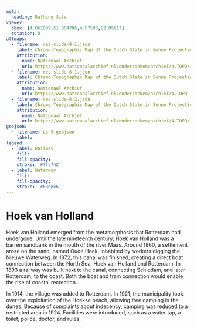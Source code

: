 ```yaml
---
meta:
  heading: Bathing Site
viewer:
  bbox: [4.061899,51.854786,4.57593,52.05617]
  rotation: 0
allmaps:
  - filename: rec-slide-9-1.json
    label: Chromo-Topographic Map of the Dutch State in Bonne Projection, Hoek van Holland, 1894
    attribution:
      name: Nationaal Archief 
      url: https://www.nationaalarchief.nl/onderzoeken/archief/4.TOPO/invnr/10.478B/file/NL-HaNA_4.TOPO_10.478B_R
  - filename: rec-slide-8-1.json
    label: Chromo-Topographic Map of the Dutch State in Bonne Projection, 1889
    attribution:
      name: Nationaal Archief
      url: https://www.nationaalarchief.nl/onderzoeken/archief/4.TOPO
  - filename: rec-slide-8-2.json
    label: Chromo-Topographic Map of the Dutch State in Bonne Projection, 1903
    attribution:
      name: Nationaal Archief
      url: https://www.nationaalarchief.nl/onderzoeken/archief/4.TOPO/invnr/10.502C/file/NL-HaNA_4.TOPO_10.502C_R
geojson:
  - filename: bs-9.geojson
    label:
legend:
  - label: Railway
    fill: 
    fill-opacity: 
    stroke: '#ffc742'
  - label: Waterway
    fill: 
    fill-opacity: 
    stroke: '#63d8e6'
---
```


# Hoek van Holland

Hoek van Holland emerged from the metamorphosis that Rotterdam had undergone. Until the late nineteenth century, Hoek van Holland was a barren sandbank in the mouth of the river Maas. Around 1860, a settlement arose on the sand, named Oude Hoek, inhabited by workers digging the Nieuwe Waterweg. In 1872, this canal was finished, creating a direct boat connection between the North Sea, Hoek van Holland and Rotterdam. In 1893 a railway was built next to the canal, connecting Schiedam, and later Rotterdam, to the coast. Both the boat and train connection would enable the rise of coastal recreation.

In 1914, the village was added to Rotterdam. In 1921, the municipality took over the exploitation of the Hoekse beach, allowing free camping in the dunes. Because of complaints about indecency, camping was reduced to a restricted area in 1924. Facilities were introduced, such as a water tap, a toilet, police, doctor, and rules.